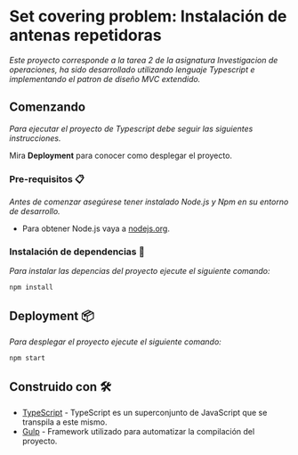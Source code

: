 # Set covering problem: Instalación de antenas repetidoras

_Este proyecto corresponde a la tarea 2 de la asignatura Investigacion de operaciones, ha sido desarrollado utilizando lenguaje Typescript e implementando el patron de diseño MVC extendido._


## Comenzando

_Para ejecutar el proyecto de Typescript debe seguir las siguientes instrucciones._

Mira **Deployment** para conocer como desplegar el proyecto.

### Pre-requisitos 📋

_Antes de comenzar asegúrese tener instalado Node.js y Npm en su entorno de desarrollo._

* Para obtener Node.js vaya a [nodejs.org](https://nodejs.org/en/).

### Instalación de dependencias 🔧

_Para instalar las depencias del proyecto ejecute el siguiente comando:_

```
npm install
```

## Deployment 📦

_Para desplegar el proyecto ejecute el siguiente comando:_

```
npm start
```

## Construido con 🛠️

* [TypeScript](https://www.typescriptlang.org/) - TypeScript es un superconjunto de JavaScript que se transpila a este mismo.
* [Gulp](https://gulpjs.com/) - Framework utilizado para automatizar la compilación del proyecto.